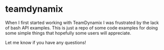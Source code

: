 # teamdynamix

When I first started working with TeamDynamix I was frustrated by the lack of bash API examples. This is just a repo of some code examples for doing some simple things that hopefully some users will appreciate. 

Let me know if you have any questions! 
